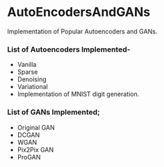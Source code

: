 # AutoEncodersAndGANs
Implementation of Popular Autoencoders and GANs.

### List of Autoencoders Implemented-
- Vanilla
- Sparse
- Denoising
- Variational
- Implementation of MNIST digit generation.

### List of GANs Implemented;
- Original GAN
- DCGAN
- WGAN
- Pix2Pix GAN
- ProGAN
